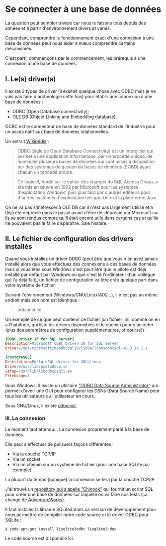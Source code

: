 # Se connecter à une base de données

La question peut sembler triviale car nous le faisons tous depuis des années et à partir d'environnement divers et variés.

Cependant, comprendre le fonctionnement exact d'une connexion à une base de données peut nous aider à mieux comprendre certains mécanismes.

C'est parti, commençons par le commencement, les prérequis à une connexion à une base de données.

## I. Le(s) driver(s)

Il existe 2 types de driver (il existait quelque chose avec ODBC mais je ne vais pas faire d'archéologie cette fois) pour établir une connexion à une base de données :

- ODBC (Open Database connectivity);
- OLE DB (Object Linking and Embedding database).

ODBC est le connecteur de base de données standard de l'industrie pour un accès natif aux base de données relationnelles.

Un extrait [Wikipédia](https://fr.wikipedia.org/wiki/Open_Database_Connectivity) : 

> ODBC (sigle de Open Database Connectivity) est un intergiciel qui permet à une application informatique, par un procédé unique, de manipuler plusieurs bases de données qui sont mises à disposition par des systèmes de gestion de bases de données (SGBD) ayant chacun un procédé propre.
>
> Ce logiciel, fondé sur le cahier des charges du SQL Access Group, a été mis en œuvre en 1992 par Microsoft pour les systèmes d'exploitation Windows, puis plus tard par d'autres éditeurs pour d'autres systèmes d'exploitation tels que Unix et la plateforme Java.

On ne va pas s'intéresser à OLE DB car il n'est pas largement utilisé et a déjà été déprécié dans le passé avant d'être dé-déprécié par Microsoft car ils se sont rendus compte qu'il était encore utile dans certains cas et qu'ils ne pouvaient pas le faire disparaître. Sale histoire.

## II. Le fichier de configuration des drivers installés

Quand vous installez un driver ODBC (peut être que vous n'en avez jamais installé alors que vous effectuez des connexions à des bases de données mais si vous êtes sous Windows c'est peut être que le pilote est déjà installé par défaut par Windows ou que c'est le l'ordinateur d'un collègue qui l'a déjà fait), un fichier de configuration va être créé quelque part dans votre système de fichier.

Suivant l'environement (Windows/GNU/Linux/AIX/...), il n'est pas au même endroit mais son nom est identique : 

> odbcinst.ini

Un exemple de ce que peut contenir ce fichier (un fichier .ini, comme on en a l'habitude, qui liste les drivers disponibles et le chemin pour y accéder (plus des paramètres de configuration supplémentaires, of course)) :

```ini
[ODBC Driver 18 for SQL Server]
Description=Microsoft ODBC Driver 18 for SQL Server
Driver=/opt/microsoft/msodbcsql18/lib64/libmsodbcsql-18.3.so.1.1

[PostgreSQL]
Description=PostgreSQL driver for GNU/Linux
Driver=/usr/lib/psqlodbcw.so
Setup=/usr/lib/libodbcpsqlS.so
FileUsage=1
```

Sous Windows, il existe un utilitaire ["ODBC Data Source Administrator"](https://learn.microsoft.com/fr-fr/sql/database-engine/configure-windows/open-the-odbc-data-source-administrator?view=sql-server-ver16) qui permet d'avoir une GUI pour configurer les DSNs (Data Source Name) pour tous les utilisateurs ou l'utilisateur en cours.

Sous GNU/Linux, il existe [odbcinst](https://manpages.ubuntu.com/manpages/focal/man1/odbcinst.1.html).

### III. La connexion

Le moment tant attendu... La connexion proprement parlé à la base de données.

Elle peut s'effectuer de pulisuers façons différentes :

- Via la couche TCP/IP
- Via un socket
- Via un chemin sur un système de fichier (pour une base SQLite par exemple)

La plupart du temps (quoique) la connexion se fera par la couche TCP/IP.

J'ai trouvé un [repository qui s'apelle "Chinook"](https://github.com/lerocha/chinook-database) qui fournit un script SQL pour créer une base de données sur laquelle on va faire nos tests (ça change de [AdventureWorks](https://learn.microsoft.com/en-us/sql/samples/adventureworks-install-configure?view=sql-server-ver16&tabs=ssms)).

Il faut installer la librairie SQLite3 dans sa version de développement pour nous permettre de compiler notre code source et le driver ODBC pour SQLite :

```
$ sudo apt-get install lisqlite3odbc lisqlite3-dev
```

Le code source est disponible ici.